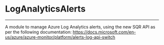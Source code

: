 # LogAnalyticsAlerts
---
A module to manage Azure Log Analytics alerts, using the new SQR API as per the following documentation:
https://docs.microsoft.com/en-us/azure/azure-monitor/platform/alerts-log-api-switch
